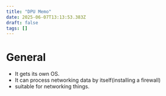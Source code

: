 ```yaml
---
title: "DPU Memo"
date: 2025-06-07T13:13:53.383Z
draft: false
tags: []
---
```


# General
- It gets its own OS.
- It can process networking data by itself(installing a firewall)
- suitable for networking things.
